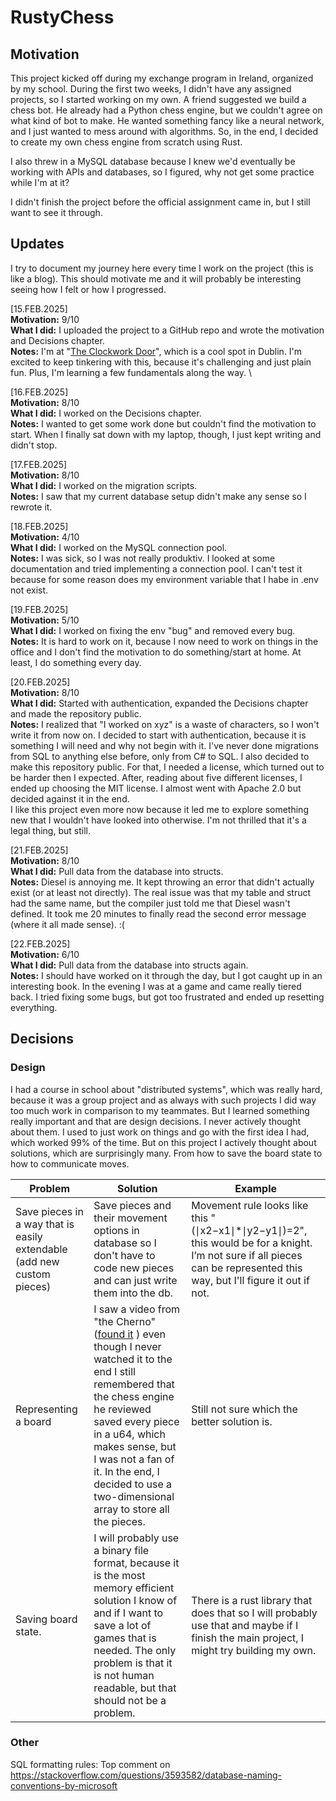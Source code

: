# RustyChess

## Motivation

This project kicked off during my exchange program in Ireland, organized by my school. During the first two weeks, I didn't have any assigned projects, so I started working on my own. A friend suggested we build a chess bot. He already had a Python chess engine, but we couldn't agree on what kind of bot to make. He wanted something fancy like a neural network, and I just wanted to mess around with algorithms. So, in the end, I decided to create my own chess engine from scratch using Rust.

I also threw in a MySQL database because I knew we'd eventually be working with APIs and databases, so I figured, why not get some practice while I'm at it?

I didn't finish the project before the official assignment came in, but I still want to see it through.

## Updates

I try to document my journey here every time I work on the project (this is like a blog). This should motivate me and it will probably be interesting seeing how I felt or how I progressed.

[15.FEB.2025] \
**Motivation:** 9/10 \
**What I did:** I uploaded the project to a GitHub repo and wrote the motivation and Decisions chapter. \
**Notes:** I'm at "[The Clockwork Door](https://www.clockworkdoor.ie/)", which is a cool spot in Dublin. I'm excited to keep tinkering with this, because it's challenging and just plain fun. Plus, I'm learning a few fundamentals along the way. \

[16.FEB.2025] \
**Motivation:** 8/10 \
**What I did:** I worked on the Decisions chapter. \
**Notes:** I wanted to get some work done but couldn't find the motivation to start. When I finally sat down with my laptop, though, I just kept writing and didn't stop.

[17.FEB.2025] \
**Motivation:** 8/10 \
**What I did:** I worked on the migration scripts. \
**Notes:** I saw that my current database setup didn't make any sense so I rewrote it.

[18.FEB.2025] \
**Motivation:** 4/10 \
**What I did:** I worked on the MySQL connection pool. \
**Notes:** I was sick, so I was not really produktiv. I looked at some documentation and tried implementing a connection pool. I can't test it because for some reason does my environment variable that I habe in .env not exist.

[19.FEB.2025] \
**Motivation:** 5/10 \
**What I did:** I worked on fixing the env "bug" and removed every bug. \
**Notes:** It is hard to work on it, because I now need to work on things in the office and I don't find the motivation to do something/start at home. At least, I do something every day.

[20.FEB.2025] \
**Motivation:** 8/10 \
**What I did:** Started with authentication, expanded the Decisions chapter and made the repository public. \
**Notes:** I realized that "I worked on xyz" is a waste of characters, so I won't write it from now on. I decided to start with authentication, because it is something I will need and why not begin with it. I've never done migrations from SQL to anything else before, only from C# to SQL. I also decided to make this repository public. For that, I needed a license, which turned out to be harder then I expected. After, reading about five different licenses, I ended up choosing the MIT license. I almost went with Apache 2.0 but decided against it in the end. \
I like this project even more now because it led me to explore something new that I wouldn't have looked into otherwise. I'm not thrilled that it's a legal thing, but still.

[21.FEB.2025] \
**Motivation:** 8/10 \
**What I did:** Pull data from the database into structs. \
**Notes:** Diesel is annoying me. It kept throwing an error that didn't actually exist (or at least not directly). The real issue was that my table and struct had the same name, but the compiler just told me that Diesel wasn't defined. It took me 20 minutes to finally read the second error message (where it all made sense). :(

[22.FEB.2025] \
**Motivation:** 6/10 \
**What I did:** Pull data from the database into structs again. \
**Notes:** I should have worked on it through the day, but I got caught up in an interesting book. In the evening I was at a game and came really tiered back. I tried fixing some bugs, but got too frustrated and ended up resetting everything.

## Decisions

### Design

I had a course in school about "distributed systems", which was really hard, because it was a group project and as always with such projects I did way too much work in comparison to my teammates. But I learned something really important and that are design decisions. I never actively thought about them. I used to just work on things and go with the first idea I had, which worked 99% of the time. But on this project I actively thought about solutions, which are surprisingly many. From how to save the board state to how to communicate moves.

| Problem                                                                | Solution                                                                                                                                                                                                                                                                                                                                                 | Example                                                                                                                                                                  |
| ---------------------------------------------------------------------- | -------------------------------------------------------------------------------------------------------------------------------------------------------------------------------------------------------------------------------------------------------------------------------------------------------------------------------------------------------- | ------------------------------------------------------------------------------------------------------------------------------------------------------------------------ |
| Save pieces in a way that is easily extendable (add new custom pieces) | Save pieces and their movement options in database so I don't have to code new pieces and can just write them into the db.                                                                                                                                                                                                                               | Movement rule looks like this "(∣x2−x1∣\*∣y2−y1∣)=2", this would be for a knight. I’m not sure if all pieces can be represented this way, but I'll figure it out if not. |
| Representing a board                                                   | I saw a video from "the Cherno" ([found it](https://www.youtube.com/watch?v=NeHjMNBsVfs&t=786s) ) even though I never watched it to the end I still remembered that the chess engine he reviewed saved every piece in a u64, which makes sense, but I was not a fan of it. In the end, I decided to use a two-dimensional array to store all the pieces. | Still not sure which the better solution is.                                                                                                                             |
| Saving board state.                                                    | I will probably use a binary file format, because it is the most memory efficient solution I know of and if I want to save a lot of games that is needed. The only problem is that it is not human readable, but that should not be a problem.                                                                                                           | There is a rust library that does that so I will probably use that and maybe if I finish the main project, I might try building my own.                                  |

### Other

SQL formatting rules: Top comment on https://stackoverflow.com/questions/3593582/database-naming-conventions-by-microsoft

